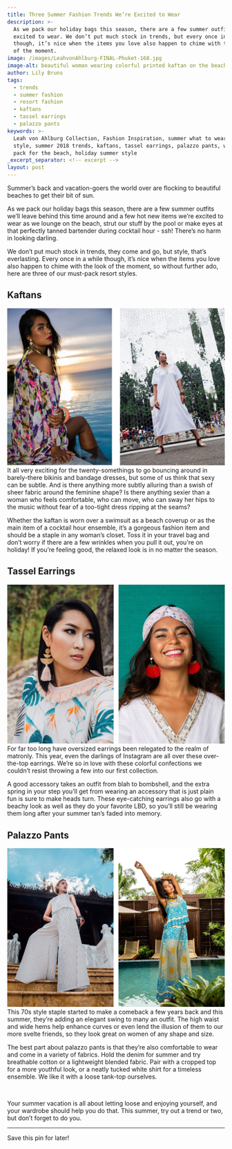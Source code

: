 ```yaml
---
title: Three Summer Fashion Trends We’re Excited to Wear
description: >-
  As we pack our holiday bags this season, there are a few summer outfits we’re
  excited to wear. We don’t put much stock in trends, but every once in a while
  though, it’s nice when the items you love also happen to chime with the look
  of the moment.
image: /images/LeahvonAhlburg-FINAL-Phuket-168.jpg
image-alt: beautiful woman wearing colorful printed kaftan on the beach
author: Lily Bruns
tags:
  - trends
  - summer fashion
  - resort fashion
  - kaftans
  - tassel earrings
  - palazzo pants
keywords: >-
  Leah von Ahlburg Collection, Fashion Inspiration, summer what to wear, summer
  style, summer 2018 trends, kaftans, tassel earrings, palazzo pants, what to
  pack for the beach, holiday summer style
_excerpt_separator: <!-- excerpt -->
layout: post
---
```


Summer’s back and vacation-goers the world over are flocking to beautiful beaches to get their bit of sun.

As we pack our holiday bags this season, there are a few summer outfits we’ll leave behind this time around and a few hot new items we’re excited to wear as we lounge on the beach, strut our stuff by the pool or make eyes at that perfectly tanned bartender during cocktail hour - ssh! There’s no harm in looking darling.

We don’t put much stock in trends, they come and go, but style, that’s everlasting. Every once in a while though, it’s nice when the items you love also happen to chime with the look of the moment, so without further ado, here are three of our must-pack resort styles.

## Kaftans

![](/uploads/leah-von-ahlburg---kaftans---three-summer-fashion-trends-were-excited-to-wearthree-summer-fashion-trends-were-excited-to-wear.png)It all very exciting for the twenty-somethings to go bouncing around in barely-there bikinis and bandage dresses, but some of us think that sexy can be subtle. And is there anything more subtly alluring than a swish of sheer fabric around the feminine shape? Is there anything sexier than a woman who feels comfortable, who can move, who can sway her hips to the music without fear of a too-tight dress ripping at the seams?  

Whether the kaftan is worn over a swimsuit as a beach coverup or as the main item of a cocktail hour ensemble, it’s a gorgeous fashion item and should be a staple in any woman’s closet. Toss it in your travel bag and don’t worry if there are a few wrinkles when you pull it out, you're on holiday! If you’re feeling good, the relaxed look is in no matter the season.

## Tassel Earrings

![](/uploads/leah-von-ahlburg---tassel-earrings---three-summer-fashion-trends-were-excited-to-wearthree-summer-fashion-trends-were-excited-to-wear.png)For far too long have oversized earrings been relegated to the realm of matronly. This year, even the darlings of Instagram are all over these over-the-top earrings. We’re so in love with these colorful confections we couldn’t resist throwing a few into our first collection.

A good accessory takes an outfit from blah to bombshell, and the extra spring in your step you’ll get from wearing an accessory that is just plain fun is sure to make heads turn. These eye-catching earrings also go with a beachy look as well as they do your favorite LBD, so you’ll still be wearing them long after your summer tan’s faded into memory.

## Palazzo Pants

![](/uploads/leah-von-ahlburg---palazzo-pants---three-summer-fashion-trends-were-excited-to-wearthree-summer-fashion-trends-were-excited-to-wear.png)This 70s style staple started to make a comeback a few years back and this summer, they’re adding an elegant swing to many an outfit. The high waist and wide hems help enhance curves or even lend the illusion of them to our more svelte friends, so they look great on women of any shape and size.

The best part about palazzo pants is that they’re also comfortable to wear and come in a variety of fabrics. Hold the denim for summer and try breathable cotton or a lightweight blended fabric. Pair with a cropped top for a more youthful look, or a neatly tucked white shirt for a timeless ensemble. We like it with a loose tank-top ourselves.

 

Your summer vacation is all about letting loose and enjoying yourself, and your wardrobe should help you do that. This summer, try out a trend or two, but don’t forget to do you.

---

Save this pin for later!